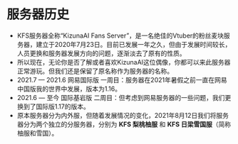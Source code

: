 # 服务器历史
* KFS服务器全称“KizunaAI Fans Server”，是一名绝佳的Vtuber的粉丝麦块服务器，建立于2020年7月23日。目前已发展一年之久，但由于发展时间较长，人员更换和服务器发展方向的问题，逐渐淡去了原有的性质。
* 所以现在，无论你是否了解或者喜欢KizunaAI这位偶像，你都可以来此服务器正常游玩。但我们还是保留了原名称作为服务器的名称。
* 2021.7 — 2021.6 网易国际版 一周目：服务器在2021年暑假之前一直在网易中国版我的世界中发展，版本为1.16。
* 2021.6 — 至今 国际基岩版 二周目：但考虑到网易服务器的一些问题，我们更换到了国际版1.17的版本。
* 原本服务器分为内外服，但随着发展情况的变化，2021年8月12日我们将服务器分为两个独立的分服务器，分别为 **KFS 梨桃柚服** 和 **KFS 日梁雪国服**（简称柚服和雪国）。